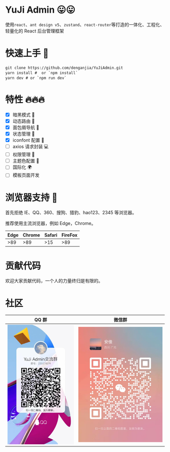 # YuJi Admin 😛😛

使用`react`、`ant design v5`、`zustand`、`react-router`等打造的一体化、工程化、轻量化的 React 后台管理框架

# 快速上手 🚀

```shell
git clone https://github.com/denganjia/YuJiAdmin.git
yarn install #  or `npm install`
yarn dev # or `npm run dev`
```

# 特性 🔥🔥🔥

-[x] 暗黑模式 🌌
-[x] 动态路由 🚥 
-[x] 面包屑导航 🚩 
-[x] 状态管理 🏪
-[x] iconfont 配置 👀
-[ ] axios 请求封装 💻
-[ ] 权限管理 🚧
-[ ] 主题色配置 🌈
-[ ] 国际化 🌍
-[ ] 模板页面开发

# 浏览器支持 🦾

首先拒绝 IE、QQ、360、搜狗、猎豹、hao123、2345 等浏览器。

推荐使用主流浏览器，例如 Edge，Chrome。

| Edge | Chrome | Safari | FireFox |
| ---- | ------ | ------ | ------- |
| \>89 | \>89   | \>15   | \>89    |

# 贡献代码

欢迎大家贡献代码，一个人的力量终归是有限的。

# 社区

| QQ 群                                                                                                                                                                      | 微信群                                                                                                                                                                     |
| -------------------------------------------------------------------------------------------------------------------------------------------------------------------------- | -------------------------------------------------------------------------------------------------------------------------------------------------------------------------- |
| ![](https://raw.githubusercontent.com/denganjia/Graphic-bed/main/%E5%BE%AE%E4%BF%A1%E5%9B%BE%E7%89%87_20230113163659.jpg?token=GHSAT0AAAAAABZWXWKUFWSICU6QZF6DTW7MY6BDFKQ) | ![](https://raw.githubusercontent.com/denganjia/Graphic-bed/main/%E5%BE%AE%E4%BF%A1%E5%9B%BE%E7%89%87_20230113163924.jpg?token=GHSAT0AAAAAABZWXWKVZ2Y3BVPGAKOSKWSUY6BDE3A) |
